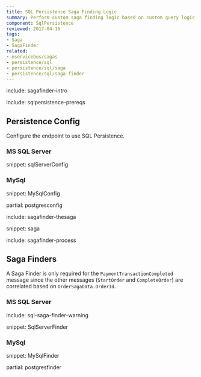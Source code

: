 ```yaml
---
title: SQL Persistence Saga Finding Logic
summary: Perform custom saga finding logic based on custom query logic when the Saga storage is the native SQL Persistence
component: SqlPersistence
reviewed: 2017-04-16
tags:
- Saga
- SagaFinder
related:
- nservicebus/sagas
- persistence/sql
- persistence/sql/saga
- persistence/sql/saga-finder
---
```


include: sagafinder-intro


include: sqlpersistence-prereqs


## Persistence Config

Configure the endpoint to use SQL Persistence.


### MS SQL Server

snippet: sqlServerConfig


### MySql

snippet: MySqlConfig

partial: postgresconfig


include: sagafinder-thesaga

snippet: saga

include: sagafinder-process


## Saga Finders

A Saga Finder is only required for the `PaymentTransactionCompleted` message since the other messages (`StartOrder` and `CompleteOrder`) are correlated based on `OrderSagaData.OrderId`.


### MS SQL Server

include: sql-saga-finder-warning

snippet: SqlServerFinder


### MySql

snippet: MySqlFinder

partial: postgresfinder